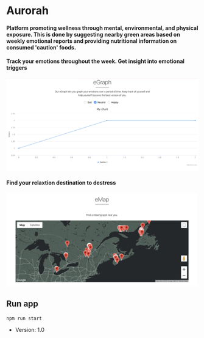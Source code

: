 # Aurorah

#### Platform promoting wellness through mental, environmental, and physical exposure. This is done by suggesting nearby green areas based on weekly emotional reports and providing nutritional information on consumed 'caution' foods.

#### Track your emotions throughout the week. Get insight into emotional triggers

![map](displayAssets/aurorahEmotionTracker.png)

#### Find your relaxtion destination to destress

![map](displayAssets/aurorahGraph.png)

## Run app

```
npm run start
```

- Version: 1.0
